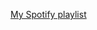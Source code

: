 [My Spotify playlist](https://open.spotify.com/playlist/3BOp1j5GTY7DGK2Imjv0nJ?si=L1RNj-wNREytYKYy_19Gcw&utm_source=copy-link&dl_branch=1)
